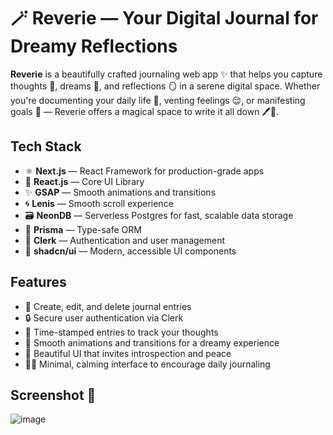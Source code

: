 # 🪄 Reverie — Your Digital Journal for Dreamy Reflections

**Reverie** is a beautifully crafted journaling web app ✨ that helps you capture thoughts 💭, dreams 🌠, and reflections 🪞 in a serene digital space. Whether you're documenting your daily life 📅, venting feelings 😌, or manifesting goals 🎯 — Reverie offers a magical space to write it all down 🖊️💫.

## Tech Stack

- ⚛️ **Next.js** — React Framework for production-grade apps  
- 🎨 **React.js** — Core UI Library  
- ✨ **GSAP** — Smooth animations and transitions  
- 🌀 **Lenis** — Smooth scroll experience  
- 🗃️ **NeonDB** — Serverless Postgres for fast, scalable data storage  
- 🧬 **Prisma** — Type-safe ORM  
- 🔐 **Clerk** — Authentication and user management  
- 🧱 **shadcn/ui** — Modern, accessible UI components

## Features

- 📝 Create, edit, and delete journal entries  
- 🔒 Secure user authentication via Clerk  
- 📅 Time-stamped entries to track your thoughts  
- 🌙 Smooth animations and transitions for a dreamy experience  
- 📖 Beautiful UI that invites introspection and peace  
- 🧘‍♂️ Minimal, calming interface to encourage daily journaling

## Screenshot 📸

![image](https://github.com/user-attachments/assets/4c61c11d-2cc5-4185-bf08-2edb74bb14a7)
